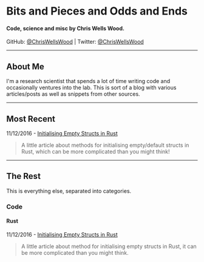 # Bits and Pieces and Odds and Ends

#### Code, science and misc by Chris Wells Wood.

GitHub: [@ChrisWellsWood](https://github.com/ChrisWellsWood) \| Twitter: [@ChrisWellsWood](https://twitter.com/ChrisWellsWood)

---

## About Me

I'm a research scientist that spends a lot of time writing code and occasionally ventures into the lab. This is sort of a blog with various articles/posts as well as snippets from other sources.

___

## Most Recent

11/12/2016 - [Initialising Empty Structs in Rust](posts/code/rust/2016_12_11_empty_rust_structs.md)
> A little article about methods for initialising empty/default structs in Rust, which can be more complicated than you might think!

___

## The Rest

This is everything else, separated into categories.

### Code

#### Rust

11/12/2016 - [Initialising Empty Structs in Rust](posts/code/rust/2016_12_11_empty_rust_structs.md)
> A little article about method for initialising empty structs in Rust, it can be more complicated than you might think.
